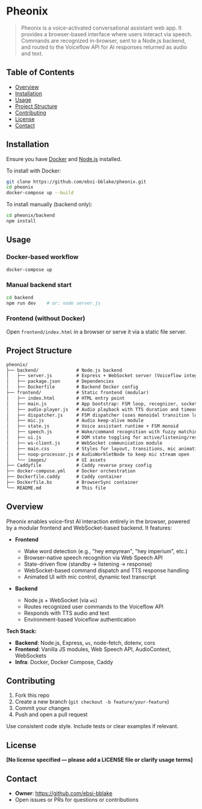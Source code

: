# Pheonix

> Pheonix is a voice-activated conversational assistant web app. It provides a browser-based interface where users interact via speech. Commands are recognized in-browser, sent to a Node.js backend, and routed to the Voiceflow API for AI responses returned as audio and text.

## Table of Contents

- [Overview](#overview)
- [Installation](#installation)
- [Usage](#usage)
- [Project Structure](#project-structure)
- [Contributing](#contributing)
- [License](#license)
- [Contact](#contact)

## Installation

Ensure you have [Docker](https://www.docker.com/) and [Node.js](https://nodejs.org/) installed.

To install with Docker:

```bash
git clone https://github.com/ebsi-bblake/pheonix.git
cd pheonix
docker-compose up --build
```

To install manually (backend only):

```bash
cd pheonix/backend
npm install
```

## Usage

### Docker-based workflow

```bash
docker-compose up
```

### Manual backend start

```bash
cd backend
npm run dev    # or: node server.js
```

### Frontend (without Docker)

Open `frontend/index.html` in a browser or serve it via a static file server.

## Project Structure

```txt
pheonix/
├── backend/              # Node.js backend
│   ├── server.js         # Express + WebSocket server (Voiceflow integration)
│   ├── package.json      # Dependencies
│   ├── Dockerfile        # Backend Docker config
├── frontend/             # Static frontend (modular)
│   ├── index.html        # HTML entry point
│   ├── main.js           # App bootstrap: FSM loop, recognizer, socket
│   ├── audio-player.js   # Audio playback with TTS duration and timeout
│   ├── dispatcher.js     # FSM dispatcher (uses monoidal transition logic)
│   ├── mic.js            # Audio keep-alive module
│   ├── state.js          # Voice assistant runtime + FSM monoid
│   ├── speech.js         # Wake/command recognition with fuzzy matching
│   ├── ui.js             # DOM state toggling for active/listening/response
│   ├── ws-client.js      # WebSocket communication module
│   ├── main.css          # Styles for layout, transitions, mic animation
│   ├── noop-processor.js # AudioWorkletNode to keep mic stream open
│   └── images/           # UI assets
├── Caddyfile             # Caddy reverse proxy config
├── docker-compose.yml    # Docker orchestration
├── Dockerfile.caddy      # Caddy container
├── Dockerfile.bs         # BrowserSync container
└── README.md             # This file
```

## Overview

Pheonix enables voice-first AI interaction entirely in the browser, powered by a modular frontend and WebSocket-based backend. It features:

- **Frontend**
  - Wake word detection (e.g., "hey empyrean", "hey imperium", etc.)
  - Browser-native speech recognition via Web Speech API
  - State-driven flow (standby → listening → response)
  - WebSocket-based command dispatch and TTS response handling
  - Animated UI with mic control, dynamic text transcript

- **Backend**
  - Node.js + WebSocket (via `ws`)
  - Routes recognized user commands to the Voiceflow API
  - Responds with TTS audio and text
  - Environment-based Voiceflow authentication

**Tech Stack:**
- **Backend**: Node.js, Express, `ws`, node-fetch, dotenv, cors
- **Frontend**: Vanilla JS modules, Web Speech API, AudioContext, WebSockets
- **Infra**: Docker, Docker Compose, Caddy

## Contributing

1. Fork this repo
2. Create a new branch (`git checkout -b feature/your-feature`)
3. Commit your changes
4. Push and open a pull request

Use consistent code style. Include tests or clear examples if relevant.

## License

**[No license specified — please add a LICENSE file or clarify usage terms]**

## Contact

- **Owner**: https://github.com/ebsi-bblake
- Open issues or PRs for questions or contributions
